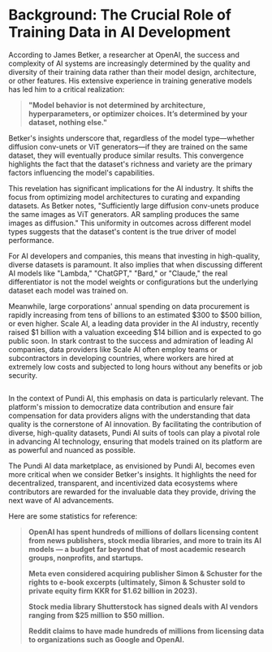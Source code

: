 # Background: The Crucial Role of Training Data in AI Development

According to James Betker, a researcher at OpenAI, the success and complexity of AI systems are increasingly determined by the quality and diversity of their training data rather than their model design, architecture, or other features. His extensive experience in training generative models has led him to a critical realization:

> **"Model behavior is not determined by architecture, hyperparameters, or optimizer choices. It’s determined by your dataset, nothing else."**

Betker's insights underscore that, regardless of the model type—whether diffusion conv-unets or ViT generators—if they are trained on the same dataset, they will eventually produce similar results. This convergence highlights the fact that the dataset's richness and variety are the primary factors influencing the model's capabilities.

This revelation has significant implications for the AI industry. It shifts the focus from optimizing model architectures to curating and expanding datasets. As Betker notes, "Sufficiently large diffusion conv-unets produce the same images as ViT generators. AR sampling produces the same images as diffusion." This uniformity in outcomes across different model types suggests that the dataset's content is the true driver of model performance.

For AI developers and companies, this means that investing in high-quality, diverse datasets is paramount. It also implies that when discussing different AI models like "Lambda," "ChatGPT," "Bard," or "Claude," the real differentiator is not the model weights or configurations but the underlying dataset each model was trained on.

Meanwhile, large corporations' annual spending on data procurement is rapidly increasing from tens of billions to an estimated $300 to $500 billion, or even higher. Scale AI, a leading data provider in the AI industry, recently raised $1 billion with a valuation exceeding $14 billion and is expected to go public soon. In stark contrast to the success and admiration of leading AI companies, data providers like Scale AI often employ teams or subcontractors in developing countries, where workers are hired at extremely low costs and subjected to long hours without any benefits or job security.

<figure><img src="../../.gitbook/assets/image7 (2).png" alt=""><figcaption></figcaption></figure>

In the context of Pundi AI, this emphasis on data is particularly relevant. The platform's mission to democratize data contribution and ensure fair compensation for data providers aligns with the understanding that data quality is the cornerstone of AI innovation. By facilitating the contribution of diverse, high-quality datasets, Pundi AI suits of tools can play a pivotal role in advancing AI technology, ensuring that models trained on its platform are as powerful and nuanced as possible.

The Pundi AI data marketplace, as envisioned by Pundi AI, becomes even more critical when we consider Betker's insights. It highlights the need for decentralized, transparent, and incentivized data ecosystems where contributors are rewarded for the invaluable data they provide, driving the next wave of AI advancements.

Here are some statistics for reference:

> **OpenAI has spent hundreds of millions of dollars licensing content from news publishers, stock media libraries, and more to train its AI models — a budget far beyond that of most academic research groups, nonprofits, and startups.**
>
> **Meta even considered acquiring publisher Simon & Schuster for the rights to e-book excerpts (ultimately, Simon & Schuster sold to private equity firm KKR for $1.62 billion in 2023).**
>
> **Stock media library Shutterstock has signed deals with AI vendors ranging from $25 million to $50 million.**
>
> **Reddit claims to have made hundreds of millions from licensing data to organizations such as Google and OpenAI.**
